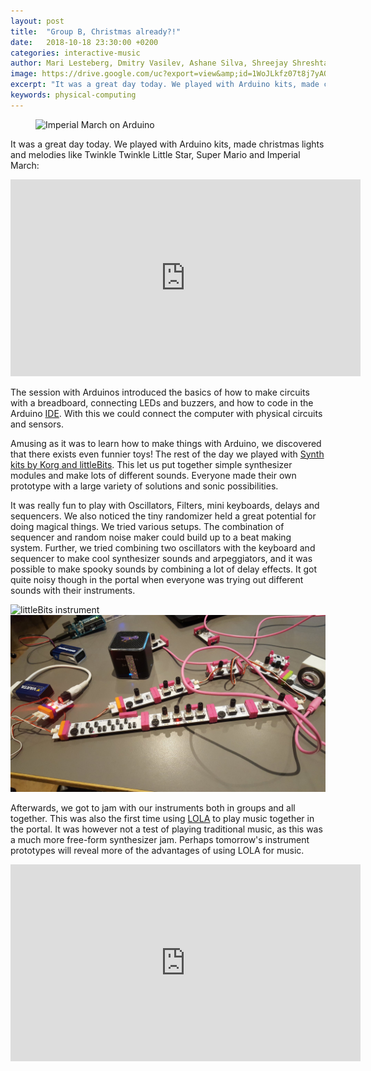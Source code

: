 ```yaml
---
layout: post
title:  "Group B, Christmas already?!"
date:   2018-10-18 23:30:00 +0200
categories: interactive-music
author: Mari Lesteberg, Dmitry Vasilev, Ashane Silva, Shreejay Shreshta, Eigil Aandahl
image: https://drive.google.com/uc?export=view&amp;id=1WoJLkfz07t8j7yAQmgQ0M_VkYIboAoAq
excerpt: "It was a great day today. We played with Arduino kits, made christmas lights and melodies like Twinkle Twinkle Little Star, Super Mario and Imperial March"
keywords: physical-computing
---
```


<figure>
<img src="https://drive.google.com/uc?export=view&amp;id=1WoJLkfz07t8j7yAQmgQ0M_VkYIboAoAq" alt="Imperial March on Arduino">
</figure>

It was a great day today. We played with Arduino kits, made christmas lights and melodies like Twinkle Twinkle Little Star, Super Mario and Imperial March:

<iframe width="560" height="315" src="https://www.youtube.com/embed/PqXch8Bn2Ek" frameborder="0" allow="autoplay; encrypted-media" allowfullscreen></iframe>

The session with Arduinos introduced the basics of how to make circuits with a breadboard, connecting LEDs and buzzers, and how to code in the Arduino [IDE](https://en.wikipedia.org/wiki/Integrated_development_environment). With this we could connect the computer with physical circuits and sensors.

Amusing as it was to learn how to make things with Arduino, we discovered that there exists even funnier toys! The rest of the day we played with [Synth kits by Korg and littleBits](https://shop.littlebits.com/products/synth-kit).
This let us put together simple synthesizer modules and make lots of different sounds. Everyone made their own prototype with a large variety of solutions and sonic possibilities.

It was really fun to play with Oscillators, Filters, mini keyboards, delays and sequencers. We also noticed the tiny randomizer held a great potential for doing magical things. We tried various setups. The combination of sequencer and random noise maker could build up to a beat making system. Further, we tried combining two oscillators with the keyboard and sequencer to make cool synthesizer sounds and arpeggiators, and it was possible to make spooky sounds by combining a lot of delay effects.  It got quite noisy though in the portal when everyone was trying out different sounds with their instruments.


<img src="/assets/image/2018_10_18_stefanof_Little bits.jpg" alt="littleBits instrument">

<br>


<img src="/assets/image/2018_10_18_stefanof_Littlebits.jpg" alt="littleBits">


Afterwards, we got to jam with our instruments both in groups and all together. This was also the first time using [LOLA](https://lola.conts.it/) to play music together in the portal. It was however not a test of playing traditional music, as this was a much more free-form synthesizer jam. Perhaps tomorrow's instrument prototypes will reveal more of the advantages of using LOLA for music.

<iframe width="560" height="315" src="https://www.youtube.com/embed/BKQh6wi6ABY" frameborder="0" allow="autoplay; encrypted-media" allowfullscreen></iframe>
